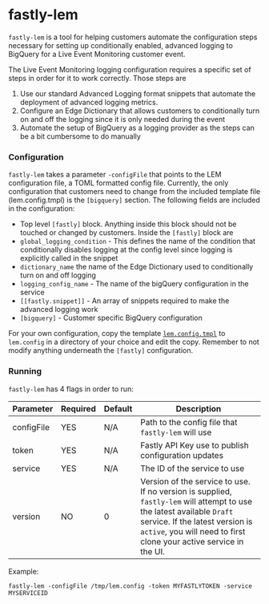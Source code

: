 # fastly-lem

`fastly-lem` is a tool for helping customers automate the configuration steps necessary for setting up conditionally enabled, advanced logging to BigQuery for a Live Event Monitoring customer event.

The Live Event Monitoring logging configuration requires a specific set of steps in order for it to work correctly.  Those steps are 

1. Use our standard Advanced Logging format snippets that automate the deployment of advanced logging metrics.
2. Configure an Edge Dictionary that allows customers to conditionally turn on and off the logging since it is only needed during the event
3. Automate the setup of BigQuery as a logging provider as the steps can be a bit cumbersome to do manually 


### Configuration 
`fastly-lem` takes a parameter `-configFile` that points to the LEM configuration file, a TOML formatted config file.  Currently, the only configuration that customers need to change from the included template file (lem.config.tmpl) is the `[bigquery]` section.  The following fields are included in the configuration:

*  Top level `[fastly]` block.  Anything inside this block should not be touched or changed by customers. Inside the `[fastly]` block are 
  * `global_logging_condition` - This defines the name of the condition that conditionally disables logging at the config level since logging is explicitly called in the snippet 
  * `dictionary_name` the name of the Edge Dictionary used to conditionally turn on and off logging 
  * `logging_config_name` - The name of the bigQuery configuration in the service 
  * `[[fastly.snippet]]` - An array of snippets required to make the advanced logging work
* `[bigquery]` - Customer specific BigQuery configuration   

For your own configuration, copy the template [`lem.config.tmpl`](config/lem.config.tmpl) to `lem.config` in a directory of your choice and edit the copy.  Remember to not modify anything underneath the `[fastly]` configuration.

### Running 

`fastly-lem` has 4 flags in order to run:

| Parameter  | Required | Default | Description |
|------------|----------|---------|-------------|
| configFile | YES      | N/A     | Path to the config file that `fastly-lem` will use |
| token      | YES      | N/A     | Fastly API Key use to publish configuration updates |
| service    | YES      | N/A     | The ID of the service to use |
| version    | NO       | 0       | Version of the service to use.  If no version is supplied, `fastly-lem` will attempt to use the latest available `Draft` service.  If the latest version is `active`, you will need to first clone your active service in the UI. |

Example:

```fastly-lem -configFile /tmp/lem.config -token MYFASTLYTOKEN -service MYSERVICEID```

